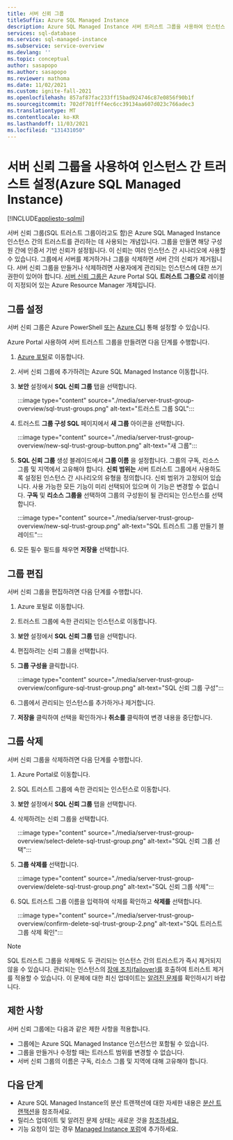 ```yaml
---
title: 서버 신뢰 그룹
titleSuffix: Azure SQL Managed Instance
description: Azure SQL Managed Instance 서버 트러스트 그룹을 사용하여 인스턴스 간의 트러스트를 관리하는 방법을 알아봅니다.
services: sql-database
ms.service: sql-managed-instance
ms.subservice: service-overview
ms.devlang: ''
ms.topic: conceptual
author: sasapopo
ms.author: sasapopo
ms.reviewer: mathoma
ms.date: 11/02/2021
ms.custom: ignite-fall-2021
ms.openlocfilehash: 857af87fac233ff15bad924746c87e0856f90b1f
ms.sourcegitcommit: 702df701fff4ec6cc39134aa607d023c766adec3
ms.translationtype: MT
ms.contentlocale: ko-KR
ms.lasthandoff: 11/03/2021
ms.locfileid: "131431050"
---
```

# <a name="set-up-trust-between-instances-with-server-trust-group-azure-sql-managed-instance"></a>서버 신뢰 그룹을 사용하여 인스턴스 간 트러스트 설정(Azure SQL Managed Instance)
[!INCLUDE[appliesto-sqlmi](../includes/appliesto-sqlmi.md)]

서버 신뢰 그룹(SQL 트러스트 그룹이라고도 함)은 Azure SQL Managed Instance 인스턴스 간의 트러스트를 관리하는 데 사용되는 개념입니다. 그룹을 만들면 해당 구성원 간에 인증서 기반 신뢰가 설정됩니다. 이 신뢰는 여러 인스턴스 간 시나리오에 사용할 수 있습니다. 그룹에서 서버를 제거하거나 그룹을 삭제하면 서버 간의 신뢰가 제거됩니다. 서버 신뢰 그룹을 만들거나 삭제하려면 사용자에게 관리되는 인스턴스에 대한 쓰기 권한이 있어야 합니다.
[서버 신뢰 그룹은](/azure/templates/microsoft.sql/allversions) Azure Portal SQL **트러스트 그룹으로** 레이블이 지정되어 있는 Azure Resource Manager 개체입니다.


## <a name="set-up-group"></a>그룹 설정

서버 신뢰 그룹은 Azure PowerShell [또는](/cli/azure/sql/stg) [Azure CLI](/powershell/module/az.sql/new-azsqlservertrustgroup) 통해 설정할 수 있습니다. 

Azure Portal 사용하여 서버 트러스트 그룹을 만들려면 다음 단계를 수행합니다. 

1. [Azure 포털](https://portal.azure.com/)로 이동합니다.

2. 서버 신뢰 그룹에 추가하려는 Azure SQL Managed Instance 이동합니다.

3. **보안** 설정에서 **SQL 신뢰 그룹** 탭을 선택합니다.

   :::image type="content" source="./media/server-trust-group-overview/sql-trust-groups.png" alt-text="트러스트 그룹 SQL":::

4. 트러스트 **그룹 구성 SQL** 페이지에서 **새 그룹** 아이콘을 선택합니다.

   :::image type="content" source="./media/server-trust-group-overview/new-sql-trust-group-button.png" alt-text="새 그룹":::

5. **SQL 신뢰 그룹** 생성 블레이드에서 **그룹 이름** 을 설정합니다. 그룹의 구독, 리소스 그룹 및 지역에서 고유해야 합니다. **신뢰 범위는** 서버 트러스트 그룹에서 사용하도록 설정된 인스턴스 간 시나리오의 유형을 정의합니다. 신뢰 범위가 고정되어 있습니다. 사용 가능한 모든 기능이 미리 선택되어 있으며 이 기능은 변경할 수 없습니다. **구독** 및 **리소스 그룹을** 선택하여 그룹의 구성원이 될 관리되는 인스턴스를 선택합니다.

   :::image type="content" source="./media/server-trust-group-overview/new-sql-trust-group.png" alt-text="SQL 트러스트 그룹 만들기 블레이드":::

6. 모든 필수 필드를 채우면 **저장을** 선택합니다.

## <a name="edit-group"></a>그룹 편집 

서버 신뢰 그룹을 편집하려면 다음 단계를 수행합니다. 

1. Azure 포털로 이동합니다.
1. 트러스트 그룹에 속한 관리되는 인스턴스로 이동합니다.
1. **보안** 설정에서 **SQL 신뢰 그룹** 탭을 선택합니다.
1. 편집하려는 신뢰 그룹을 선택합니다.
1. **그룹 구성을** 클릭합니다.

   :::image type="content" source="./media/server-trust-group-overview/configure-sql-trust-group.png" alt-text="SQL 신뢰 그룹 구성":::

1. 그룹에서 관리되는 인스턴스를 추가하거나 제거합니다.
1. **저장을** 클릭하여 선택을 확인하거나 **취소를** 클릭하여 변경 내용을 중단합니다.

## <a name="delete-group"></a>그룹 삭제

서버 신뢰 그룹을 삭제하려면 다음 단계를 수행합니다. 

1. Azure Portal로 이동합니다.
1. SQL 트러스트 그룹에 속한 관리되는 인스턴스로 이동합니다.
1. **보안** 설정에서 **SQL 신뢰 그룹** 탭을 선택합니다.
1. 삭제하려는 신뢰 그룹을 선택합니다.

   :::image type="content" source="./media/server-trust-group-overview/select-delete-sql-trust-group.png" alt-text="SQL 신뢰 그룹 선택":::

1. **그룹 삭제를** 선택합니다.

   :::image type="content" source="./media/server-trust-group-overview/delete-sql-trust-group.png" alt-text="SQL 신뢰 그룹 삭제"::: 

1. SQL 트러스트 그룹 이름을 입력하여 삭제를 확인하고 **삭제를** 선택합니다.

   :::image type="content" source="./media/server-trust-group-overview/confirm-delete-sql-trust-group-2.png" alt-text="SQL 트러스트 그룹 삭제 확인":::

> [!NOTE]
> SQL 트러스트 그룹을 삭제해도 두 관리되는 인스턴스 간의 트러스트가 즉시 제거되지 않을 수 있습니다. 관리되는 인스턴스의 [장애 조치(failover)를](/powershell/module/az.sql/Invoke-AzSqlInstanceFailover) 호출하여 트러스트 제거를 적용할 수 있습니다. 이 문제에 대한 최신 업데이트는 [알려진 문제](../managed-instance/doc-changes-updates-known-issues.md)를 확인하시기 바랍니다.

## <a name="limitations"></a>제한 사항

서버 신뢰 그룹에는 다음과 같은 제한 사항을 적용합니다. 

 * 그룹에는 Azure SQL Managed Instance 인스턴스만 포함될 수 있습니다.
 * 그룹을 만들거나 수정할 때는 트러스트 범위를 변경할 수 없습니다.
 * 서버 신뢰 그룹의 이름은 구독, 리소스 그룹 및 지역에 대해 고유해야 합니다.

## <a name="next-steps"></a>다음 단계

* Azure SQL Managed Instance의 분산 트랜잭션에 대한 자세한 내용은 [분산 트랜잭션](../database/elastic-transactions-overview.md)을 참조하세요.
* 릴리스 업데이트 및 알려진 문제 상태는 새로운 것을 [참조하세요.](doc-changes-updates-release-notes-whats-new.md)
* 기능 요청이 있는 경우 [Managed Instance 포럼](https://feedback.azure.com/d365community/forum/a99f7006-3425-ec11-b6e6-000d3a4f0f84)에 추가하세요.
